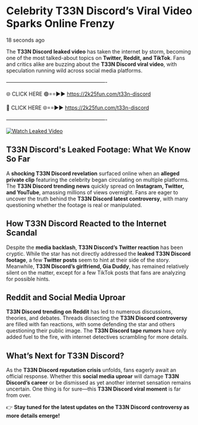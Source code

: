 # Celebrity T33N Discord’s Viral Video Sparks Online Frenzy

18 seconds ago

The **T33N Discord leaked video** has taken the internet by storm, becoming one of the most talked-about topics on **Twitter, Reddit, and TikTok**. Fans and critics alike are buzzing about the **T33N Discord viral video**, with speculation running wild across social media platforms.

———————————————————-

🌐 CLICK HERE 🟢==►► https://2k25fun.com/t33n-discord

🔴 CLICK HERE 🌐==►► https://2k25fun.com/t33n-discord

———————————————————-

[![Watch Leaked Video](https://miro.medium.com/v2/resize:fit:828/format:webp/1*cilzJN44JGOrTw9NJCrNHA.gif "Watch Leaked Video")](https://2k25fun.com/t33n-discord)

## **T33N Discord's Leaked Footage: What We Know So Far**  
A **shocking T33N Discord revelation** surfaced online when an **alleged private clip** featuring the celebrity began circulating on multiple platforms. The **T33N Discord trending news** quickly spread on **Instagram, Twitter, and YouTube**, amassing millions of views overnight. Fans are eager to uncover the truth behind the **T33N Discord latest controversy**, with many questioning whether the footage is real or manipulated.  

## **How T33N Discord Reacted to the Internet Scandal**  
Despite the **media backlash**, **T33N Discord’s Twitter reaction** has been cryptic. While the star has not directly addressed the **leaked T33N Discord footage**, a few **Twitter posts** seem to hint at their side of the story. Meanwhile, **T33N Discord’s girlfriend, Gia Duddy**, has remained relatively silent on the matter, except for a few TikTok posts that fans are analyzing for possible hints.  

## **Reddit and Social Media Uproar**  
**T33N Discord trending on Reddit** has led to numerous discussions, theories, and debates. Threads dissecting the **T33N Discord controversy** are filled with fan reactions, with some defending the star and others questioning their public image. The **T33N Discord tape rumors** have only added fuel to the fire, with internet detectives scrambling for more details.  

## **What’s Next for T33N Discord?**  
As the **T33N Discord reputation crisis** unfolds, fans eagerly await an official response. Whether this **social media uproar** will damage **T33N Discord’s career** or be dismissed as yet another internet sensation remains uncertain. One thing is for sure—this **T33N Discord viral moment** is far from over.  

👉 **Stay tuned for the latest updates on the T33N Discord controversy as more details emerge!**  